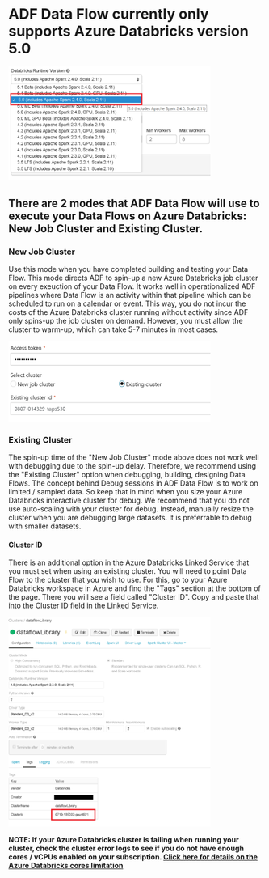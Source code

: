 # ADF Data Flow currently only supports Azure Databricks version 5.0

<img src="images/adb50.png" width="400">

## There are 2 modes that ADF Data Flow will use to execute your Data Flows on Azure Databricks: New Job Cluster and Existing Cluster.

### New Job Cluster

Use this mode when you have completed building and testing your Data Flow. This mode directs ADF to spin-up a new Azure Databricks job cluster on every exeuction of your Data Flow. It works well in operationalized ADF pipelines where Data Flow is an activity within that pipeline which can be scheduled to run on a calendar or event. This way, you do not incur the costs of the Azure Databricks cluster running without activity since ADF only spins-up the job cluster on demand. However, you must allow the cluster to warm-up, which can take 5-7 minutes in most cases.

<img src="images/existingcluster.png" width="400">

### Existing Cluster

The spin-up time of the "New Job Cluster" mode above does not work well with debugging due to the spin-up delay. Therefore, we recommend using the "Existing Cluster" option when debugging, building, designing Data Flows. The concept behind Debug sessions in ADF Data Flow is to work on limited / sampled data. So keep that in mind when you size your Azure Databricks interactive cluster for debug. We recommend that you do not use auto-scaling with your cluster for debug. Instead, manually resize the cluster when you are debugging large datasets. It is preferrable to debug with smaller datasets.

#### Cluster ID

There is an additional option in the Azure Databricks Linked Service that you must set when using an existing cluster. You will need to point Data Flow to the cluster that you wish to use. For this, go to your Azure Databricks workspace in Azure and find the "Tags" section at the bottom of the page. There you will see a field called "Cluster ID". Copy and paste that into the Cluster ID field in the Linked Service.

<img src="images/tags1.png" width="400">

**NOTE: If your Azure Databricks cluster is failing when running your cluster, check the cluster error logs to see if you do not have enough cores / vCPUs enabled on your subscription. [Click here for details on the Azure Databricks cores limitation](https://github.com/kromerm/adfdataflowdocs/blob/master/Help-Databricks-NoMoreCores.md)**
